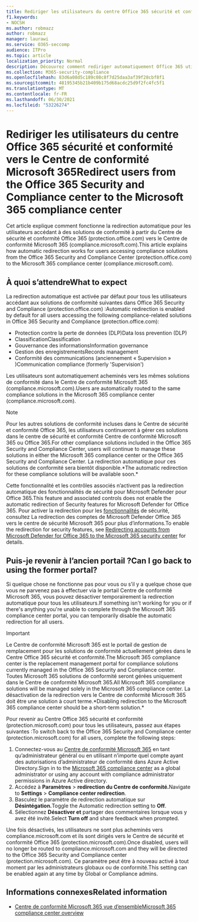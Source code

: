 ```yaml
---
title: Rediriger les utilisateurs du centre Office 365 sécurité et conformité vers le Centre de conformité Microsoft 365
f1.keywords:
- NOCSH
ms.author: robmazz
author: robmazz
manager: laurawi
ms.service: O365-seccomp
audience: ITPro
ms.topic: article
localization_priority: Normal
description: Découvrez comment rediriger automatiquement Office 365 utilisateurs du Centre de sécurité et conformité vers le Centre de conformité Microsoft 365.
ms.collection: M365-security-compliance
ms.openlocfilehash: 83d6a08d5c189c08c8f7d25daa3af39f28cbf8f1
ms.sourcegitcommit: 48195345b21b409b175d68acdc25d9f2fc4fc5f1
ms.translationtype: MT
ms.contentlocale: fr-FR
ms.lasthandoff: 06/30/2021
ms.locfileid: "53226274"
---
```

# <a name="redirect-users-from-the-office-365-security-and-compliance-center-to-the-microsoft-365-compliance-center"></a><span data-ttu-id="3fa25-103">Rediriger les utilisateurs du centre Office 365 sécurité et conformité vers le Centre de conformité Microsoft 365</span><span class="sxs-lookup"><span data-stu-id="3fa25-103">Redirect users from the Office 365 Security and Compliance center to the Microsoft 365 compliance center</span></span>

<span data-ttu-id="3fa25-104">Cet article explique comment fonctionne la redirection automatique pour les utilisateurs accédant à des solutions de conformité à partir du Centre de sécurité et conformité Office 365 (protection.office.com) vers le Centre de conformité Microsoft 365 (compliance.microsoft.com).</span><span class="sxs-lookup"><span data-stu-id="3fa25-104">This article explains how automatic redirection works for users accessing compliance solutions from the Office 365 Security and Compliance Center (protection.office.com) to the Microsoft 365 compliance center (compliance.microsoft.com).</span></span>

## <a name="what-to-expect"></a><span data-ttu-id="3fa25-105">À quoi s’attendre</span><span class="sxs-lookup"><span data-stu-id="3fa25-105">What to expect</span></span>

<span data-ttu-id="3fa25-106">La redirection automatique est activée par défaut pour tous les utilisateurs accédant aux solutions de conformité suivantes dans Office 365 Security and Compliance (protection.office.com) :</span><span class="sxs-lookup"><span data-stu-id="3fa25-106">Automatic redirection is enabled by default for all users accessing the following compliance-related solutions in Office 365 Security and Compliance (protection.office.com):</span></span>

- <span data-ttu-id="3fa25-107">Protection contre la perte de données (DLP)</span><span class="sxs-lookup"><span data-stu-id="3fa25-107">Data loss prevention (DLP)</span></span>
- <span data-ttu-id="3fa25-108">Classification</span><span class="sxs-lookup"><span data-stu-id="3fa25-108">Classification</span></span>
- <span data-ttu-id="3fa25-109">Gouvernance des informations</span><span class="sxs-lookup"><span data-stu-id="3fa25-109">Information governance</span></span>
- <span data-ttu-id="3fa25-110">Gestion des enregistrements</span><span class="sxs-lookup"><span data-stu-id="3fa25-110">Records management</span></span>
- <span data-ttu-id="3fa25-111">Conformité des communications (anciennement « Supervision » )</span><span class="sxs-lookup"><span data-stu-id="3fa25-111">Communication compliance (formerly 'Supervision')</span></span>

<span data-ttu-id="3fa25-112">Les utilisateurs sont automatiquement acheminés vers les mêmes solutions de conformité dans le Centre de conformité Microsoft 365 (compliance.microsoft.com).</span><span class="sxs-lookup"><span data-stu-id="3fa25-112">Users are automatically routed to the same compliance solutions in the Microsoft 365 compliance center (compliance.microsoft.com).</span></span>

> [!NOTE]
> <span data-ttu-id="3fa25-113">Pour les autres solutions de conformité incluses dans le Centre de sécurité et conformité Office 365, les utilisateurs continueront à gérer ces solutions dans le centre de sécurité et conformité Centre de conformité Microsoft 365 ou Office 365.</span><span class="sxs-lookup"><span data-stu-id="3fa25-113">For other compliance solutions included in the Office 365 Security and Compliance Center, users will continue to manage these solutions in either the Microsoft 365 compliance center or the Office 365 Security and Compliance Center.</span></span> <span data-ttu-id="3fa25-114">La redirection automatique pour ces solutions de conformité sera bientôt disponible.\*</span><span class="sxs-lookup"><span data-stu-id="3fa25-114">The automatic redirection for these compliance solutions will be available soon.\*</span></span>

<span data-ttu-id="3fa25-115">Cette fonctionnalité et les contrôles associés n’activent pas la redirection automatique des fonctionnalités de sécurité pour Microsoft Defender pour Office 365.</span><span class="sxs-lookup"><span data-stu-id="3fa25-115">This feature and associated controls does not enable the automatic redirection of Security features for Microsoft Defender for Office 365.</span></span> <span data-ttu-id="3fa25-116">Pour activer la redirection pour les [fonctionnalités](/microsoft-365/security/defender/microsoft-365-security-mdo-redirection) de sécurité, consultez La redirection des comptes de Microsoft Defender Office 365 vers le centre de sécurité Microsoft 365 pour plus d’informations.</span><span class="sxs-lookup"><span data-stu-id="3fa25-116">To enable the redirection for security features, see [Redirecting accounts from Microsoft Defender for Office 365 to the Microsoft 365 security center](/microsoft-365/security/defender/microsoft-365-security-mdo-redirection) for details.</span></span>

## <a name="can-i-go-back-to-using-the-former-portal"></a><span data-ttu-id="3fa25-117">Puis-je revenir à l’ancien portail ?</span><span class="sxs-lookup"><span data-stu-id="3fa25-117">Can I go back to using the former portal?</span></span>

<span data-ttu-id="3fa25-118">Si quelque chose ne fonctionne pas pour vous ou s’il y a quelque chose que vous ne parvenez pas à effectuer via le portail Centre de conformité Microsoft 365, vous pouvez désactiver temporairement la redirection automatique pour tous les utilisateurs.</span><span class="sxs-lookup"><span data-stu-id="3fa25-118">If something isn't working for you or if there's anything you're unable to complete through the Microsoft 365 compliance center portal, you can temporarily disable the automatic redirection for all users.</span></span>

> [!IMPORTANT]
> <span data-ttu-id="3fa25-119">Le Centre de conformité Microsoft 365 est le portail de gestion de remplacement pour les solutions de conformité actuellement gérées dans le Centre Office 365 sécurité et conformité.</span><span class="sxs-lookup"><span data-stu-id="3fa25-119">The Microsoft 365 compliance center is the replacement management portal for compliance solutions currently managed in the Office 365 Security and Compliance center.</span></span> <span data-ttu-id="3fa25-120">Toutes Microsoft 365 solutions de conformité seront gérées uniquement dans le Centre de conformité Microsoft 365.</span><span class="sxs-lookup"><span data-stu-id="3fa25-120">All Microsoft 365 compliance solutions will be managed solely in the Microsoft 365 compliance center.</span></span> <span data-ttu-id="3fa25-121">La désactivation de la redirection vers le Centre de conformité Microsoft 365 doit être une solution à court terme.\*</span><span class="sxs-lookup"><span data-stu-id="3fa25-121">Disabling redirection to the Microsoft 365 compliance center should be a short-term solution.\*</span></span>

<span data-ttu-id="3fa25-122">Pour revenir au Centre Office 365 sécurité et conformité (protection.microsoft.com) pour tous les utilisateurs, passez aux étapes suivantes :</span><span class="sxs-lookup"><span data-stu-id="3fa25-122">To switch back to the Office 365 Security and Compliance center (protection.microsoft.com) for all users, complete the following steps:</span></span>

1. <span data-ttu-id="3fa25-123">Connectez-vous au [Centre de conformité Microsoft 365](https://compliance.microsoft.com) en tant qu’administrateur général ou en utilisant n’importe quel compte ayant des autorisations d’administrateur de conformité dans Azure Active Directory.</span><span class="sxs-lookup"><span data-stu-id="3fa25-123">Sign in to the [Microsoft 365 compliance center](https://compliance.microsoft.com) as a global administrator or using any account with compliance administrator permissions in Azure Active directory.</span></span>
2. <span data-ttu-id="3fa25-124">Accédez à **Paramètres**  >  **redirection du Centre de conformité.**</span><span class="sxs-lookup"><span data-stu-id="3fa25-124">Navigate to **Settings** > **Compliance center redirection**.</span></span>
3. <span data-ttu-id="3fa25-125">Basculez le paramètre de redirection automatique sur **Désintégation.**</span><span class="sxs-lookup"><span data-stu-id="3fa25-125">Toggle the Automatic redirection setting to **Off**.</span></span>
4. <span data-ttu-id="3fa25-126">Sélectionnez **Désactiver et** partager des commentaires lorsque vous y avez été invité.</span><span class="sxs-lookup"><span data-stu-id="3fa25-126">Select **Turn off** and share feedback when prompted.</span></span>

<span data-ttu-id="3fa25-127">Une fois désactivés, les utilisateurs ne sont plus acheminés vers compliance.microsoft.com et ils sont dirigés vers le Centre de sécurité et conformité Office 365 (protection.microsoft.com).</span><span class="sxs-lookup"><span data-stu-id="3fa25-127">Once disabled, users will no longer be routed to compliance.microsoft.com and they will be directed to the Office 365 Security and Compliance center (protection.microsoft.com).</span></span> <span data-ttu-id="3fa25-128">Ce paramètre peut être à nouveau activé à tout moment par les administrateurs globaux ou de conformité.</span><span class="sxs-lookup"><span data-stu-id="3fa25-128">This setting can be enabled again at any time by Global or Compliance admins.</span></span>

## <a name="related-information"></a><span data-ttu-id="3fa25-129">Informations connexes</span><span class="sxs-lookup"><span data-stu-id="3fa25-129">Related information</span></span>

- [<span data-ttu-id="3fa25-130">Centre de conformité Microsoft 365 vue d’ensemble</span><span class="sxs-lookup"><span data-stu-id="3fa25-130">Microsoft 365 compliance center overview</span></span>](/microsoft-365/compliance/microsoft-365-compliance-center)
